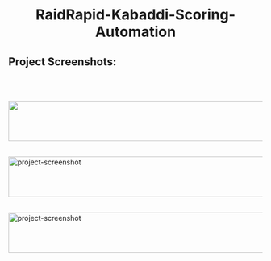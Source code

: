 <h1 align="center" id="title">RaidRapid-Kabaddi-Scoring-Automation</h1>


<h2>Project Screenshots:</h2> <br> <br>

<img src="https://drive.google.com/uc?export=view&id=1wAJ3p6f5TqeZEsMecXua5aLEkychy1AW" width="720" height="80/"> <br> <br>

<img src="https://doc-08-00-docs.googleusercontent.com/docs/securesc/m8ta66gggc2q2edsqqggu9ktgrvvljm2/627jqrundi0h5prh52i7nu135s1h1not/1702187925000/03812330173580611276/03812330173580611276/1wAJ3p6f5TqeZEsMecXua5aLEkychy1AW?e=view&amp;ax=AEqgLxm8_YtjU0p4TsvpMrvz07UPHxIUmZa63_a0PKOPZlfPdcKlYMLiyvOEOQGKIciM36WNhiaTf7wiWvRVd1i7F5TTz30w2V38ncnllmiMF1tqrRGJMJdAoRg0fwXTyyjGEnDWciEG1DvIMQquTin3DYu5GmCYw7-Hz8lM5x0c9QnceKpcM1RCuRqROzKQt8SAs1qNFmLCdGTWdqV3oy3ifLrmGiOeImsjddDDhHVgoOkHCP9h_bys-SIEGy_JKxPItMSc4RnveZUGa8kJZnxQYwSKbwaccaWtzl-Z_81NpEXW5Qb2omThMZzv_SNPXnSnsDDP7k7YqIMpZxQvSc2FF1iPKXlu9oWYtLR3WWltOu8ckD12veF69I1aiONZIf4WD8g_HiBnH_S00916_iXJl1CkM69Y8W_w0CzNMG8dAZ29G0PFzQ-bI_DQgG8BFRImSbcY9UTSDq5zCNLKoVy_C_lgu_4Lof7qdJ45e_Nrf5O42G_qeN9YFasJIF8Nm9B2nLUJfVurC-nA_ZdP7vLL6jSkI7jPvrNdrN4jcZERNPnRMbA3ppxEydCsi1aX3KfoB6x7EnThYfZK6GbSNfwmMzlZfugCMTvnAw79mMbjI5dZ0h0ANBJrY6G8PN7gnmMTojHkFLXtBQhCJU2UWf6ha3xtOlyMgBaFe3SZ6Cv9gNIMKAgfCCO7pw9hLrX2aP3uO36ietmQMmG5SQqe8OYQ93rxhkH8FfD0c9cvwQxa5iEqcHieV2TUIdyLYZElFRaFWKGmyBi5r5I-wlv7U0wBLXTX7yvFvAbNVxQOwQdYv3ncJwp-477UmhOH1fu5JMg-MwV8YYEgMku1uprxKyEsMBVInTOc1FfmNpeJzx5Nf6OJIA&amp;uuid=dcc4b04c-77b1-4c0b-ad6c-7151aa7daa00&amp;authuser=0" alt="project-screenshot" width="720" height="80/"> <br> <br>

<img src="https://drive.google.com/uc?export=view&amp;id=1EpGhvC5s9Lcgz4bHpKVFfqC85TMDjK3m" alt="project-screenshot" width="720" height="80/">
